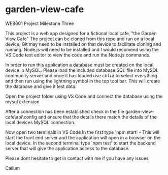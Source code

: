 # garden-view-cafe

WEB601 Project Milestone Three

This project is a web app designed for a fictional local cafe, "the Garden View Cafe" The project can be cloned from this repo and run on a local device, Git may need to be installed on that device to facilitate cloning and running.  Node.js will need to be installed and I would recomend using the VS Code text editor to view the code and run the Node.js commands.  

In order to run this application a database must be created on the local device in MySQL.  Please load the included database SQL file
into MySQL community server and once it has loaded use ctrl+a to select everything and then run using the lightning symbol in the top tool bar.
This will create the database and give it test data.

Open the project folder using VS Code and connect the database using the mysql extension

After a connection has been established check in the file garden-view-cafe\api\config
and ensure that the details there match the details of the local devices MySQL connection.

Now open two terminals in VS Code
In the first type 'npm start' - This will start the front end server and the application will open in a browser on the local device.
In the second terminal type 'npm test' to start the backend server that will give the application access to the database.

Please dont hesitate to get in contact with me if you have any issues

Callum





